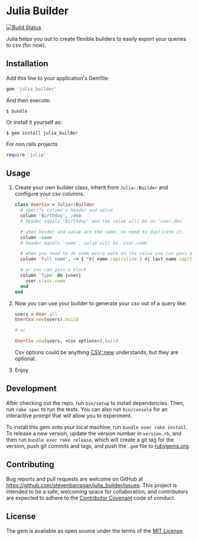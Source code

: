 # Julia Builder
[![Build Status](https://travis-ci.org/stevenbarragan/julia_builder.svg?branch=master)](https://travis-ci.org/stevenbarragan/julia_builder)

Julia helps you out to create flexible builders to easily export your queries to csv (for now).

## Installation

Add this line to your application's Gemfile:

```ruby
gem 'julia_builder'
```

And then execute:

    $ bundle

Or install it yourself as:

    $ gem install julia_builder

For non rails projects

```ruby
require 'julia'
```

## Usage

1. Create your own builder class, inherit from `Julia::Builder` and configure your csv columns.

    ```ruby
    class UserCsv < Julia::Builder
      # specify column's header and value
      column 'Birthday', :dob
      # header equals 'Birthday' and the value will be on `user.dbo`

      # when header and value are the same, no need to duplicate it.
      column :name
      # header equals 'name', value will be `user.name`

      # when you need to do some extra work on the value you can pass a proc.
      column 'Full name', -> { "#{ name.capitalize } #{ last_name.capitalize }" }

      # or you can pass a block
      column 'Type' do |user|
        user.class.name
      end
    end
    ```

2. Now you can use your builder to generate your csv out of a query like:

    ```ruby
    users = User.all
    UserCsv.new(users).build

    # or

    UserCsv.new(users, <csv options>).build
    ```

    Csv options could be anything [CSV::new](http://ruby-doc.org/stdlib-2.0.0/libdoc/csv/rdoc/CSV.html#method-c-new) understands, but they are optional.

3. Enjoy

## Development

After checking out the repo, run `bin/setup` to install dependencies. Then, run `rake spec` to run the tests. You can also run `bin/console` for an interactive prompt that will allow you to experiment.

To install this gem onto your local machine, run `bundle exec rake install`. To release a new version, update the version number in `version.rb`, and then run `bundle exec rake release`, which will create a git tag for the version, push git commits and tags, and push the `.gem` file to [rubygems.org](https://rubygems.org).

## Contributing

Bug reports and pull requests are welcome on GitHub at https://github.com/stevenbarragan/julia_builder/issues. This project is intended to be a safe, welcoming space for collaboration, and contributors are expected to adhere to the [Contributor Covenant](http://contributor-covenant.org/) code of conduct.


## License

The gem is available as open source under the terms of the [MIT License](http://opensource.org/licenses/MIT).

